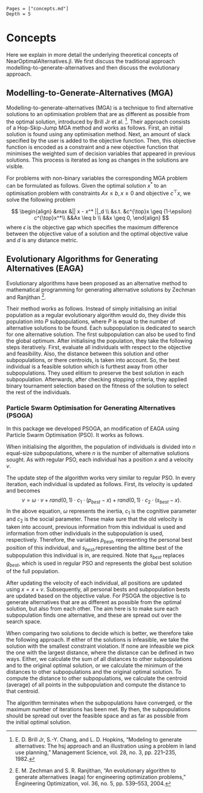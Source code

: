 ```@contents
Pages = ["concepts.md"]
Depth = 5
```

# Concepts

Here we explain in more detail the underlying theoretical concepts of NearOptimalAlternatives.jl. We first discuss the traditional approach modelling-to-generate-alternatives and then discuss the evolutionary approach.

## Modelling-to-Generate-Alternatives (MGA)

Modelling-to-generate-alternatives (MGA) is a technique to find alternative solutions to an optimisation problem that are as different as possible from the optimal solution, introduced by Brill Jr et al. [^1]. Their approach consists of a Hop-Skip-Jump MGA method and works as follows. First, an initial solution is found using any optimisation method. Next, an amount of slack specified by the user is added to the objective function. Then, this objective function is encoded as a constraint and a new objective function that minimises the weighted sum of decision variables that appeared in previous solutions. This process is iterated as long as changes in the solutions are visible.

For problems with non-binary variables the corresponding MGA problem can be formulated as follows. Given the optimal solution $x^*$ to an optimisation problem with constraints $Ax \leq b, x \geq 0$ and objective $c^{\top}x$, we solve the following problem

$$
\begin{align}
    &max &|| x - x^* ||_d \\
    &s.t. &c^{\top}x \geq (1-\epsilon) c^{\top}x^*\\
        &&Ax \leq b \\
        &&x \geq 0,
\end{align}
$$
where $\epsilon$ is the objective gap which specifies the maximum difference between the objective value of a solution and the optimal objective value and $d$ is any distance metric.

## Evolutionary Algorithms for Generating Alternatives (EAGA)

Evolutionary algorithms have been proposed as an alternative method to mathematical programming for generating alternative solutions by Zechman and Ranjithan [^2].

Their method works as follows. Instead of simply initialising an initial population as a regular evolutionary algorithm would do, they divide this population into $P$ subpopulations, where $P$ is equal to the number of alternative solutions to be found. Each subpopulation is dedicated to search for one alternative solution. The first subpopulation can also be used to find the global optimum. After initialising the population, they take the following steps iteratively. First, evaluate all individuals with respect to the objective and feasibility. Also, the distance between this solution and other subpopulations, or there centroids, is taken into account. So, the best individual is a feasible solution which is furthest away from other subpopulations. They used elitism to preserve the best solution in each subpopulation. Afterwards, after checking stopping criteria, they applied binary tournament selection based on the fitness of the solution to select the rest of the individuals.

### Particle Swarm Optimisation for Generating Alternatives (PSOGA)

In this package we developed PSOGA, an modification of EAGA using Particle Swarm Optimisation (PSO). It works as follows.

When initialising the algorithm, the population of individuals is divided into $n$ equal-size subpopulations, where $n$ is the number of alternative solutions sought. As with regular PSO, each individual has a position $x$ and a velocity $v$.

The update step of the algorithm works very similar to regular PSO. In every iteration, each individual is updated as follows. First, its velocity is updated and becomes
$$v = \omega \cdot v + \textit{rand}(0,1) \cdot c_1 \cdot (p_{\textit{best}} - x)  + \textit{rand}(0,1) \cdot c_2 \cdot (s_{\textit{best}} - x).$$
In the above equation, $\omega$ represents the inertia, $c_1$ is the cognitive parameter and $c_2$ is the social parameter. These make sure that the old velocity is taken into account, previous information from this individual is used and information from other individuals in the subpopulation is used, respectively. Therefore, the variables $p_\textit{best}$, representing the personal best position of this individual, and $s_\textit{best}$,representing the alltime best of the subpopulation this individual is in, are required. Note that $s_\textit{best}$ replaces $g_\textit{best}$, which is used in regular PSO and represents the global best solution of the full population.

After updating the velocity of each individual, all positions are updated using $x = x + v$. Subsequently, all personal bests and subpopulation bests are updated based on the objective value. For PSOGA the objective is to generate alternatives that are as different as possible from the optimal solution, but also from each other. The aim here is to make sure each subpopulation finds one alternative, and these are spread out over the search space.

When comparing two solutions to decide which is better, we therefore take the following approach. If either of the solutions is infeasible, we take the solution with the smallest constraint violation. If none are infeasible we pick the one with the largest distance, where the distance can be defined in two ways. Either, we calculate the sum of all distances to other subpopulations and to the original optimal solution, or we calculate the minimum of the distances to other subpopulations and the original optimal solution. To compute the distance to other subpopulations, we calculate the centroid (average) of all points in the subpopulation and compute the distance to that centroid.

The algorithm terminates when the subpopulations have converged, or the maximum number of iterations has been met. By then, the subpopulations should be spread out over the feasible space and as far as possible from the initial optimal solution.

[^1]: E. D. Brill Jr, S.-Y. Chang, and L. D. Hopkins, “Modeling to generate alternatives: The hsj approach and an illustration using a problem in land use planning,” Management Science, vol. 28, no. 3, pp. 221–235, 1982.

[^2]: E. M. Zechman and S. R. Ranjithan, “An evolutionary algorithm to generate alternatives (eaga) for engineering optimization problems,” Engineering Optimization, vol. 36, no. 5, pp. 539–553, 2004.
